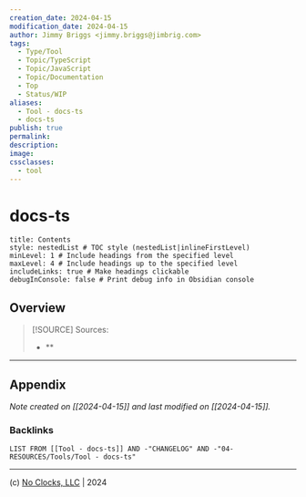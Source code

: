 ```yaml
---
creation_date: 2024-04-15
modification_date: 2024-04-15
author: Jimmy Briggs <jimmy.briggs@jimbrig.com>
tags:
  - Type/Tool
  - Topic/TypeScript
  - Topic/JavaScript
  - Topic/Documentation
  - Top
  - Status/WIP
aliases:
  - Tool - docs-ts
  - docs-ts
publish: true
permalink:
description:
image:
cssclasses:
  - tool
---
```



# docs-ts

```table-of-contents
title: Contents 
style: nestedList # TOC style (nestedList|inlineFirstLevel)
minLevel: 1 # Include headings from the specified level
maxLevel: 4 # Include headings up to the specified level
includeLinks: true # Make headings clickable
debugInConsole: false # Print debug info in Obsidian console
```

## Overview

> [!SOURCE] Sources:
> - **

***

## Appendix

*Note created on [[2024-04-15]] and last modified on [[2024-04-15]].*

### Backlinks

```dataview
LIST FROM [[Tool - docs-ts]] AND -"CHANGELOG" AND -"04-RESOURCES/Tools/Tool - docs-ts"
```

***

(c) [No Clocks, LLC](https://github.com/noclocks) | 2024